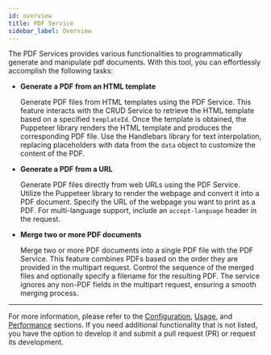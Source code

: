 ```yaml
---
id: overview
title: PDF Service
sidebar_label: Overview
---
```


<!--
WARNING: this file was automatically generated by Mia-Platform Doc Aggregator.
DO NOT MODIFY IT BY HAND.
Instead, modify the source file and run the aggregator to regenerate this file.
-->

The PDF Services provides various functionalities to programmatically generate and manipulate pdf documents. With this tool, you can effortlessly accomplish the following tasks:

- **Generate a PDF from an HTML template**

  Generate PDF files from HTML templates using the PDF Service. This feature interacts with the CRUD Service to retrieve the HTML template based on a specified `templateId`. Once the template is obtained, the Puppeteer library renders the HTML template and produces the corresponding PDF file. Use the Handlebars library for text interpolation, replacing placeholders with data from the `data` object to customize the content of the PDF.

- **Generate a PDF from a URL**

  Generate PDF files directly from web URLs using the PDF Service. Utilize the Puppeteer library to render the webpage and convert it into a PDF document. Specify the URL of the webpage you want to print as a PDF. For multi-language support, include an `accept-language` header in the request.

- **Merge two or more PDF documents**

  Merge two or more PDF documents into a single PDF file with the PDF Service. This feature combines PDFs based on the order they are provided in the multipart request. Control the sequence of the merged files and optionally specify a filename for the resulting PDF. The service ignores any non-PDF fields in the multipart request, ensuring a smooth merging process.

---

For more information, please refer to the [Configuration](/runtime_suite/pdf-service/20_configuration.md), [Usage](/runtime_suite/pdf-service/30_usage.md), and [Performance](/runtime_suite/pdf-service/40_performance.md) sections. If you need additional functionality that is not listed, you have the option to develop it and submit a pull request (PR) or request its development.
